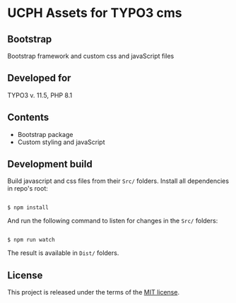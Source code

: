 # UCPH Assets for TYPO3 cms

## Bootstrap
Bootstrap framework and custom css and javaScript files

## Developed for
TYPO3 v. 11.5, PHP 8.1

## Contents
* Bootstrap package
* Custom styling and javaScript


## Development build
Build javascript and css files from their `Src/` folders.
Install all dependencies in repo's root:

```

$ npm install

```
And run the following command to listen for changes in the `Src/` folders:

```

$ npm run watch

```

The result is available in `Dist/` folders.

## License
This project is released under the terms of the [MIT license](https://en.wikipedia.org/wiki/MIT_License).